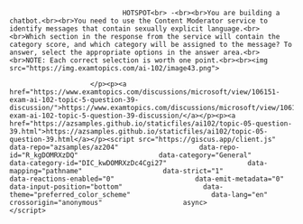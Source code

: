 <p class="card-text">
							
								HOTSPOT<br> -<br><br>You are building a chatbot.<br><br>You need to use the Content Moderator service to identify messages that contain sexually explicit language.<br><br>Which section in the response from the service will contain the category score, and which category will be assigned to the message? To answer, select the appropriate options in the answer area.<br><br>NOTE: Each correct selection is worth one point.<br><br><img src="https://img.examtopics.com/ai-102/image43.png">
							
						</p><p><a href="https://www.examtopics.com/discussions/microsoft/view/106151-exam-ai-102-topic-5-question-39-discussion/">https://www.examtopics.com/discussions/microsoft/view/106151-exam-ai-102-topic-5-question-39-discussion/</a></p><p><a href="https://azsamples.github.io/staticfiles/ai102/topic-05-question-39.html">https://azsamples.github.io/staticfiles/ai102/topic-05-question-39.html</a></p><script src="https://giscus.app/client.js"                    data-repo="azsamples/az204"                    data-repo-id="R_kgDOMRXzDQ"                    data-category="General"                    data-category-id="DIC_kwDOMRXzDc4Cgi27"                    data-mapping="pathname"                    data-strict="1"                    data-reactions-enabled="0"                    data-emit-metadata="0"                    data-input-position="bottom"                    data-theme="preferred_color_scheme"                    data-lang="en"                    crossorigin="anonymous"                    async>                    </script>